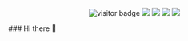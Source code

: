<p align=center>
<img src="https://visitor-badge.laobi.icu/badge?page_id=Jamosf.Jamosf" alt="visitor badge"/> 
<a href="https://jamosf.github.io/"><img src="https://img.shields.io/badge/博客-@Jamosf-fd6f32.svg?style=flat&colorA=0083ea"></a>
<a href="https://www.zhihu.com/people/jia-mo-si"><img src="https://img.shields.io/badge/%E7%9F%A5%E4%B9%8E-@Jamosf-fd6f32.svg?style=flat&colorA=0083ea"></a>
<a href="https://www.jianshu.com/u/725d5292c006"><img src="https://img.shields.io/badge/简书-@Jamosf-fd6f32.svg?style=flat&colorA=0083ea"></a>
<a href="http://blog.sina.com.cn/jiamosi"><img src="https://img.shields.io/badge/新浪-@Jamosf-fd6f32.svg?style=flat&colorA=0083ea"></a>
</p>
### Hi there 👋

<!--
**Jamosf/Jamosf** is a ✨ _special_ ✨ repository because its `README.md` (this file) appears on your GitHub profile.

Here are some ideas to get you started:

- 🔭 I’m currently working on ...
- 🌱 I’m currently learning ...
- 👯 I’m looking to collaborate on ...
- 🤔 I’m looking for help with ...
- 💬 Ask me about ...
- 📫 How to reach me: ...
- 😄 Pronouns: ...
- ⚡ Fun fact: ...
-->

